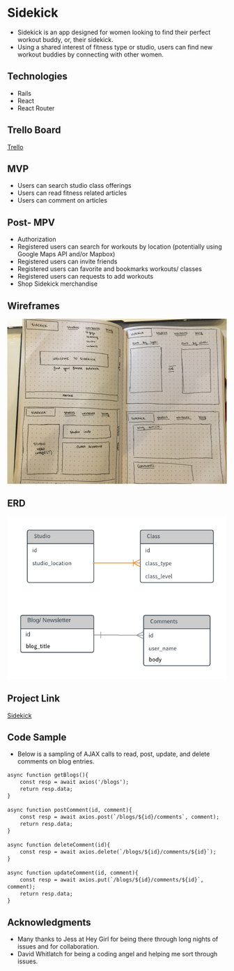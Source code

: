 # Sidekick

* Sidekick is an app designed for women looking to find their perfect workout buddy, or, their sidekick.
* Using a shared interest of fitness type or studio, users can find new workout buddies by connecting with other women.


## Technologies
* Rails
* React
* React Router

## Trello Board
[Trello](https://trello.com/b/uaVqcOmJ/sidekick)

## MVP
* Users can search studio class offerings
* Users can read fitness related articles
* Users can comment on articles

## Post- MPV
* Authorization
* Registered users can search for workouts by location (potentially using Google Maps API and/or Mapbox)
* Registered users can invite friends
* Registered users can favorite and bookmarks workouts/ classes
* Registered users can requests to add workouts
* Shop Sidekick merchandise

## Wireframes
![Wireframes for MVP](https://github.com/EJLugo/sidekick/blob/master/README%20Images/Sidekick%20Wireframes.JPG)

## ERD
![ERD for MVP](https://github.com/EJLugo/sidekick/blob/master/README%20Images/Sidekick%20ERD.png)

## Project Link
[Sidekick](https://agile-dawn-44590.herokuapp.com/)

## Code Sample
* Below is a sampling of AJAX calls to read, post, update, and delete comments on blog entries.

```
async function getBlogs(){
	const resp = await axios('/blogs');
	return resp.data;
}

async function postComment(id, comment){
	const resp = await axios.post(`/blogs/${id}/comments`, comment);
	return resp.data;
}

async function deleteComment(id){
	const resp = await axios.delete(`/blogs/${id}/comments/${id}`);
}

async function updateComment(id, comment){
	const resp = await axios.put(`/blogs/${id}/comments/${id}`, comment);
	return resp.data;
}
```

## Acknowledgments
* Many thanks to Jess at Hey Girl for being there through long nights of issues and for collaboration.
* David Whitlatch for being a coding angel and helping me sort through issues.
